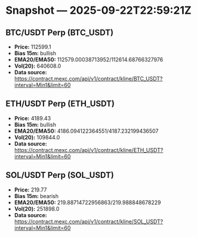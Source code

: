 # Snapshot — 2025-09-22T22:59:21Z

## BTC/USDT Perp (BTC_USDT)
- **Price:** 112599.1
- **Bias 15m:** bullish
- **EMA20/EMA50:** 112579.00038713952/112614.68766327976
- **Vol(20):** 640608.0
- **Data source:** https://contract.mexc.com/api/v1/contract/kline/BTC_USDT?interval=Min1&limit=60

## ETH/USDT Perp (ETH_USDT)
- **Price:** 4189.43
- **Bias 15m:** bullish
- **EMA20/EMA50:** 4186.094122364551/4187.232199436507
- **Vol(20):** 109844.0
- **Data source:** https://contract.mexc.com/api/v1/contract/kline/ETH_USDT?interval=Min1&limit=60

## SOL/USDT Perp (SOL_USDT)
- **Price:** 219.77
- **Bias 15m:** bearish
- **EMA20/EMA50:** 219.88714722956863/219.988848678229
- **Vol(20):** 251898.0
- **Data source:** https://contract.mexc.com/api/v1/contract/kline/SOL_USDT?interval=Min1&limit=60
